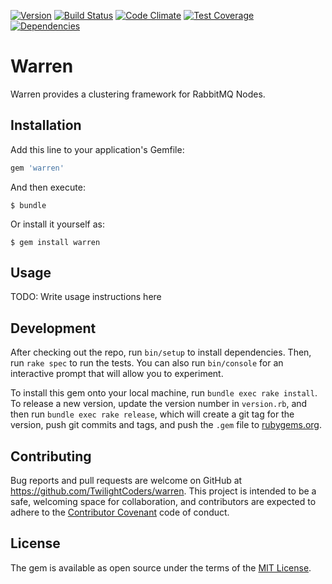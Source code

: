 [![Version      ](https://img.shields.io/gem/v/warren.svg?maxAge=2592000)](https://rubygems.org/gems/warren)
[![Build Status ](https://travis-ci.org/TwilightCoders/warren.svg)](https://travis-ci.org/TwilightCoders/warren)
[![Code Climate ](https://api.codeclimate.com/v1/badges/762cdcd63990efa768b0/maintainability)](https://codeclimate.com/github/TwilightCoders/warren/maintainability)
[![Test Coverage](https://codeclimate.com/github/TwilightCoders/warren/badges/coverage.svg)](https://codeclimate.com/github/TwilightCoders/warren/coverage)
[![Dependencies ](https://gemnasium.com/badges/github.com/TwilightCoders/warren.svg)](https://gemnasium.com/github.com/TwilightCoders/warren)

# Warren

Warren provides a clustering framework for RabbitMQ Nodes.

## Installation

Add this line to your application's Gemfile:

```ruby
gem 'warren'
```

And then execute:

    $ bundle

Or install it yourself as:

    $ gem install warren

## Usage

TODO: Write usage instructions here

## Development

After checking out the repo, run `bin/setup` to install dependencies. Then, run `rake spec` to run the tests. You can also run `bin/console` for an interactive prompt that will allow you to experiment.

To install this gem onto your local machine, run `bundle exec rake install`. To release a new version, update the version number in `version.rb`, and then run `bundle exec rake release`, which will create a git tag for the version, push git commits and tags, and push the `.gem` file to [rubygems.org](https://rubygems.org).

## Contributing

Bug reports and pull requests are welcome on GitHub at https://github.com/TwilightCoders/warren. This project is intended to be a safe, welcoming space for collaboration, and contributors are expected to adhere to the [Contributor Covenant](http://contributor-covenant.org) code of conduct.

## License

The gem is available as open source under the terms of the [MIT License](https://opensource.org/licenses/MIT).
